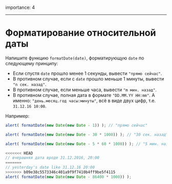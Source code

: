 importance: 4

---

# Форматирование относительной даты

Напишите функцию `formatDate(date)`, форматирующую `date` по следующему принципу:

- Если спустя `date` прошло менее 1 секунды, вывести `"прямо сейчас"`.
- В противном случае, если с `date` прошло меньше 1 минуты, вывести `"n сек. назад"`.
- В противном случае, если меньше часа, вывести `"m мин. назад"`.
- В противном случае, полная дата в формате `"DD.MM.YY HH:mm"`. А именно: `"день.месяц.год часы:минуты"`, всё в виде двух цифр, т.е. `31.12.16 10:00`.

Например:

```js
alert( formatDate(new Date(new Date - 1)) ); // "прямо сейчас"

alert( formatDate(new Date(new Date - 30 * 1000)) ); // "30 сек. назад"

alert( formatDate(new Date(new Date - 5 * 60 * 1000)) ); // "5 мин. назад"

<<<<<<< HEAD
// вчерашняя дата вроде 31.12.2016, 20:00
=======
// yesterday's date like 31.12.16 20:00
>>>>>>> b09e38c5573346c401a9f9f7410b4ff9be5f4115
alert( formatDate(new Date(new Date - 86400 * 1000)) );
```
